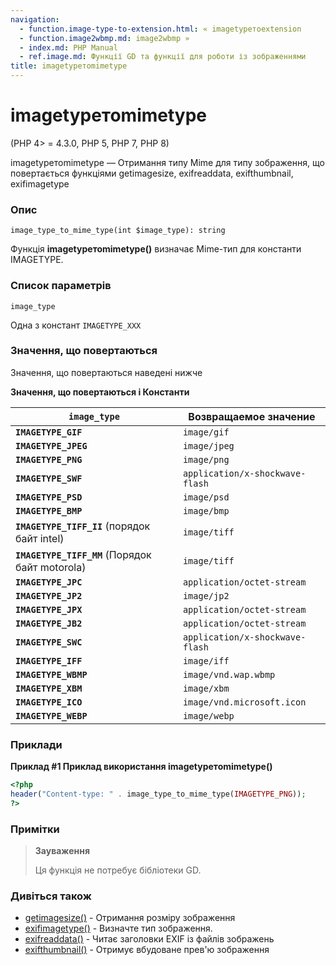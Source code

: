 ```yaml
---
navigation:
  - function.image-type-to-extension.html: « imagetypeтоextension
  - function.image2wbmp.md: image2wbmp »
  - index.md: PHP Manual
  - ref.image.md: Функції GD та функції для роботи із зображеннями
title: imagetypeтоmimetype
---
```

# imagetypeтоmimetype

(PHP 4> = 4.3.0, PHP 5, PHP 7, PHP 8)

imagetypeтоmimetype — Отримання типу Mime для типу зображення, що повертається функціями getimagesize, exifreaddata, exifthumbnail, exifimagetype

### Опис

```methodsynopsis
image_type_to_mime_type(int $image_type): string
```

Функція **imagetypeтоmimetype()** визначає Mime-тип для константи IMAGETYPE.

### Список параметрів

`image_type`

Одна з констант `IMAGETYPE_XXX`

### Значення, що повертаються

Значення, що повертаються наведені нижче

**Значення, що повертаються і Константи**

| `image_type` | Возвращаемое значение |
| --- | --- |
| **`IMAGETYPE_GIF`** | `image/gif` |
| **`IMAGETYPE_JPEG`** | `image/jpeg` |
| **`IMAGETYPE_PNG`** | `image/png` |
| **`IMAGETYPE_SWF`** | `application/x-shockwave-flash` |
| **`IMAGETYPE_PSD`** | `image/psd` |
| **`IMAGETYPE_BMP`** | `image/bmp` |
| **`IMAGETYPE_TIFF_II`** (порядок байт intel) | `image/tiff` |
| **`IMAGETYPE_TIFF_MM`** (Порядок байт motorola) | `image/tiff` |
| **`IMAGETYPE_JPC`** | `application/octet-stream` |
| **`IMAGETYPE_JP2`** | `image/jp2` |
| **`IMAGETYPE_JPX`** | `application/octet-stream` |
| **`IMAGETYPE_JB2`** | `application/octet-stream` |
| **`IMAGETYPE_SWC`** | `application/x-shockwave-flash` |
| **`IMAGETYPE_IFF`** | `image/iff` |
| **`IMAGETYPE_WBMP`** | `image/vnd.wap.wbmp` |
| **`IMAGETYPE_XBM`** | `image/xbm` |
| **`IMAGETYPE_ICO`** | `image/vnd.microsoft.icon` |
| **`IMAGETYPE_WEBP`** | `image/webp` |

### Приклади

**Приклад #1 Приклад використання **imagetypeтоmimetype()****

```php
<?php
header("Content-type: " . image_type_to_mime_type(IMAGETYPE_PNG));
?>
```

### Примітки

> **Зауваження**
> 
> Ця функція не потребує бібліотеки GD.

### Дивіться також

-   [getimagesize()](function.getimagesize.md) - Отримання розміру зображення
-   [exifimagetype()](function.exif-imagetype.md) - Визначте тип зображення.
-   [exifreaddata()](function.exif-read-data.md) - Читає заголовки EXIF ​​із файлів зображень
-   [exifthumbnail()](function.exif-thumbnail.md) - Отримує вбудоване прев'ю зображення
